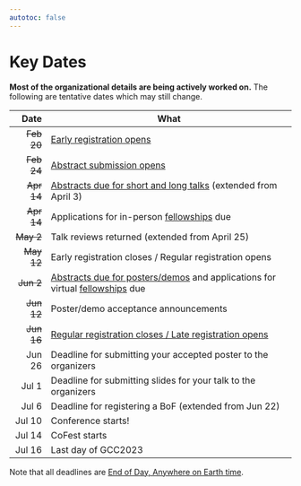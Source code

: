 ```yaml
---
autotoc: false
---
```


<slot name="/events/gcc2023/header" />

# Key Dates

**Most of the organizational details are being actively worked on.** The
following are tentative dates which may still change.

| Date   | What |
| -----: | ---  |
| ~~Feb 20~~ | [Early registration opens](/events/gcc2023/register/) |
| ~~Feb 24~~ | [Abstract submission opens](/events/gcc2023/abstracts/) |
| ~~Apr 14~~ | [Abstracts due for short and long talks](/events/gcc2023/abstracts/) (extended from April 3) |
| ~~Apr 14~~ | Applications for in-person [fellowships](/events/gcc2023/fellowships/) due |
| ~~May 2~~  | Talk reviews returned (extended from April 25) |
| ~~May 12~~ | Early registration closes / Regular registration opens |
| ~~Jun 2~~  | [Abstracts due for posters/demos](/events/gcc2023/abstracts/) and applications for virtual [fellowships](/events/gcc2023/fellowships/) due |
| ~~Jun 12~~ | Poster/demo acceptance announcements |
| ~~Jun 16~~ | [Regular registration closes / Late registration opens](/events/gcc2023/register/) |
| Jun 26 | Deadline for submitting your accepted poster to the organizers |
| Jul 1  | Deadline for submitting slides for your talk to the organizers |
| Jul 6  | Deadline for registering a BoF (extended from Jun 22) |
| Jul 10 | Conference starts! |
| Jul 14 | CoFest starts |
| Jul 16 | Last day of GCC2023 |

Note that all deadlines are [End of Day, Anywhere on Earth time](https://time.is/Anywhere_on_Earth).
